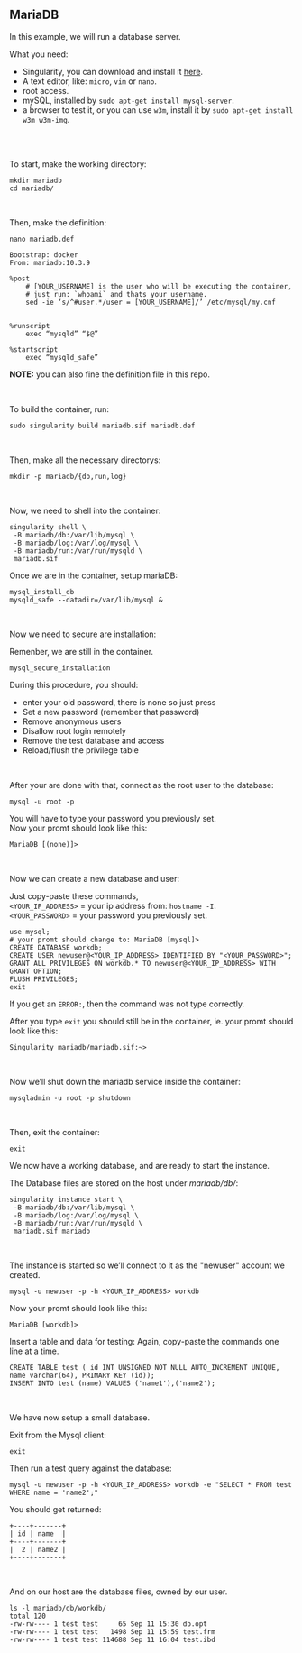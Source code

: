 ## MariaDB

In this example, we will run a database server.


What you need:
 - Singularity, you can download and install it [here](https://github.com/sylabs/singularity).
 - A text editor, like: `micro`, `vim` or `nano`.
 - root access.
 - mySQL, installed by `sudo apt-get install mysql-server`.
 - a browser to test it, or you can use `w3m`, install it by `sudo apt-get install w3m w3m-img`.
 
<br>
<br>


To start, make the working directory:
```
mkdir mariadb
cd mariadb/
```

<br>

Then, make the definition:
```
nano mariadb.def
```
```
Bootstrap: docker
From: mariadb:10.3.9

%post
    # [YOUR_USERNAME] is the user who will be executing the container,
    # just run: `whoami` and thats your username.
    sed -ie ‘s/^#user.*/user = [YOUR_USERNAME]/’ /etc/mysql/my.cnf


%runscript
    exec “mysqld” “$@”

%startscript
    exec “mysqld_safe”
```
**NOTE:** you can also fine the definition file in this repo.

<br>

To build the container, run:
```
sudo singularity build mariadb.sif mariadb.def
```

<br>

Then, make all the necessary directorys:
```
mkdir -p mariadb/{db,run,log}
```

<br>

Now, we need to shell into the container:
```
singularity shell \
 -B mariadb/db:/var/lib/mysql \
 -B mariadb/log:/var/log/mysql \
 -B mariadb/run:/var/run/mysqld \
 mariadb.sif
```

Once we are in the container, setup mariaDB:
```
mysql_install_db
mysqld_safe --datadir=/var/lib/mysql &
```

<br>

Now we need to secure are installation:

Remenber, we are still in the container.
```
mysql_secure_installation
```

During this procedure, you should:

 - enter your old password, there is none so just press <ENTER>
 - Set a new password (remember that password)
 - Remove anonymous users
 - Disallow root login remotely
 - Remove the test database and access
 - Reload/flush the privilege table

<br>

After your are done with that, connect as the root user to the database:
```
mysql -u root -p
```
You will have to type your password you previously set.
<br>
Now your promt should look like this:
```
MariaDB [(none)]>
```

<br>

Now we can create a new database and user:

Just copy-paste these commands, <br>
`<YOUR_IP_ADDRESS>` = your ip address from: `hostname -I`. <br>
`<YOUR_PASSWORD>` = your password you previously set. <br>

```
use mysql;
# your promt should change to: MariaDB [mysql]>
CREATE DATABASE workdb;
CREATE USER newuser@<YOUR_IP_ADDRESS> IDENTIFIED BY "<YOUR_PASSWORD>";
GRANT ALL PRIVILEGES ON workdb.* TO newuser@<YOUR_IP_ADDRESS> WITH GRANT OPTION;
FLUSH PRIVILEGES;
exit
```
If you get an `ERROR:`, then the command was not type correctly.

After you type `exit` you should still be in the container, ie. your promt should look like this:
```
Singularity mariadb/mariadb.sif:~> 
```

<br>

Now we’ll shut down the mariadb service inside the container:
```
mysqladmin -u root -p shutdown
```

<br>

Then, exit the container:
```
exit
```

We now have a working database, and are ready to start the instance.

The Database files are stored on the host under <em>mariadb/db/</em>:
```
singularity instance start \
 -B mariadb/db:/var/lib/mysql \
 -B mariadb/log:/var/log/mysql \
 -B mariadb/run:/var/run/mysqld \
 mariadb.sif mariadb
```

<br>

The instance is started so we’ll connect to it as the "newuser" account we created.
```
mysql -u newuser -p -h <YOUR_IP_ADDRESS> workdb
```


Now your promt should look like this:
```
MariaDB [workdb]> 
```

Insert a table and data for testing:
Again, copy-paste the commands one line at a time.
```
CREATE TABLE test ( id INT UNSIGNED NOT NULL AUTO_INCREMENT UNIQUE, name varchar(64), PRIMARY KEY (id));
INSERT INTO test (name) VALUES ('name1'),('name2');
``` 

<br>

We have now setup a small database.

Exit from the Mysql client:
```
exit
```
Then run a test query against the database:
```
mysql -u newuser -p -h <YOUR_IP_ADDRESS> workdb -e "SELECT * FROM test WHERE name = 'name2';"
```


You should get returned:
```
+----+-------+
| id | name  |
+----+-------+
|  2 | name2 |
+----+-------+
```

<br>

And on our host are the database files, owned by our user.
```
ls -l mariadb/db/workdb/
total 120
-rw-rw---- 1 test test     65 Sep 11 15:30 db.opt
-rw-rw---- 1 test test   1498 Sep 11 15:59 test.frm
-rw-rw---- 1 test test 114688 Sep 11 16:04 test.ibd
```


<br>
<br>
